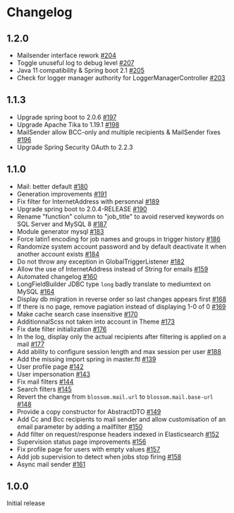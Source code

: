 # Changelog

## 1.2.0
- Mailsender interface rework [#204](https://github.com/blossom-project/blossom/pull/204)  
- Toggle unuseful log to debug level [#207](https://github.com/blossom-project/blossom/pull/207)  
- Java 11 compatibility & Spring boot 2.1 [#205](https://github.com/blossom-project/blossom/pull/205)
- Check for logger manager authority for LoggerManagerController [#203](https://github.com/blossom-project/blossom/issues/201)


## 1.1.3
- Upgrade spring boot to 2.0.6 [#197](https://github.com/blossom-project/blossom/pull/197)
- Upgrade Apache Tika to 1.19.1 [#198](https://github.com/blossom-project/blossom/pull/198)
- MailSender allow BCC-only and multiple recipients & MailSender fixes [#196](https://github.com/blossom-project/blossom/pull/196)
- Upgrade Spring Security OAuth to 2.2.3

## 1.1.0
- Mail: better default [#180](https://github.com/blossom-project/blossom/issues/180)  
- Generation improvements [#191](https://github.com/blossom-project/blossom/pull/191)  
- Fix filter for InternetAddress with personnal  [#189](https://github.com/blossom-project/blossom/pull/189)
- Upgrade spring boot to 2.0.4-RELEASE [#190](https://github.com/blossom-project/blossom/pull/190)
- Rename "function" column to "job_title" to avoid reserved keywords on SQL Server and MySQL 8 [#187](https://github.com/blossom-project/blossom/pull/187)
- Module generator mysql [#183](https://github.com/blossom-project/blossom/pull/183)
- Force latin1 encoding for job names and groups in trigger history [#186](https://github.com/blossom-project/blossom/pull/186)
- Randomize system account password and by default deactivate it when another account exists [#184](https://github.com/blossom-project/blossom/pull/184)
- Do not throw any exception in GlobalTriggerListener [#182](https://github.com/blossom-project/blossom/pull/182)
- Allow the use of InternetAddress instead of String for emails [#159](https://github.com/blossom-project/blossom/issues/159)  
- Automated changelog [#160](https://github.com/blossom-project/blossom/pull/160)  
- LongFieldBuilder JDBC type `long` badly translate to mediumtext on MySQL [#164](https://github.com/blossom-project/blossom/pull/164)  
- Display db migration in reverse order so last changes appears first [#168](https://github.com/blossom-project/blossom/pull/168)  
- If there is no page, remove pagiation instead of displaying 1-0 of 0 [#169](https://github.com/blossom-project/blossom/pull/169)  
- Make cache search case insensitive [#170](https://github.com/blossom-project/blossom/pull/170)  
- AdditionnalScss not taken into account in Theme [#173](https://github.com/blossom-project/blossom/issues/173)  
- Fix date filter initialization [#176](https://github.com/blossom-project/blossom/pull/176)  
- In the log, display only the actual recipients after filtering is applied on a mail [#177](https://github.com/blossom-project/blossom/pull/177)  
- Add ability to configure session length and max session per user [#188](https://github.com/blossom-project/blossom/pull/188)  
- Add the missing import spring in master.ftl [#139](https://github.com/blossom-project/blossom/pull/139)  
- User profile page [#142](https://github.com/blossom-project/blossom/issues/142)  
- User impersonation [#143](https://github.com/blossom-project/blossom/issues/143)  
- Fix mail filters [#144](https://github.com/blossom-project/blossom/pull/144)  
- Search filters [#145](https://github.com/blossom-project/blossom/pull/145)  
- Revert the change from `blossom.mail.url` to `blossom.mail.base-url` [#148](https://github.com/blossom-project/blossom/pull/148)  
- Provide a copy constructor for AbstractDTO [#149](https://github.com/blossom-project/blossom/pull/149)  
- Add Cc and Bcc recipients to mail sender and allow customisation of an email parameter by adding a mailfilter [#150](https://github.com/blossom-project/blossom/pull/150)  
- Add filter on request/response headers indexed in Elasticsearch [#152](https://github.com/blossom-project/blossom/pull/152)  
- Supervision status page improvements [#156](https://github.com/blossom-project/blossom/pull/156)  
- Fix profile page for users with empty values [#157](https://github.com/blossom-project/blossom/pull/157)  
- Add job supervision to detect when jobs stop firing [#158](https://github.com/blossom-project/blossom/pull/158)  
- Async mail sender [#161](https://github.com/blossom-project/blossom/pull/161)  

## 1.0.0

Initial release